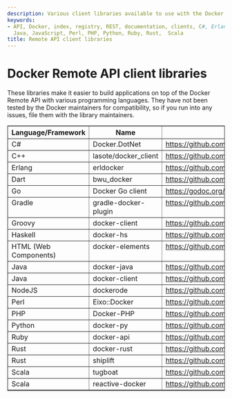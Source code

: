 ```yaml
---
description: Various client libraries available to use with the Docker remote API
keywords:
- API, Docker, index, registry, REST, documentation, clients, C#, Erlang, Go, Groovy,
  Java, JavaScript, Perl, PHP, Python, Ruby, Rust,  Scala
title: Remote API client libraries
---
```


# Docker Remote API client libraries

These libraries make it easier to build applications on top of the Docker
Remote API with various programming languages. They have not been tested by the
Docker maintainers for compatibility, so if you run into any issues, file them
with the library maintainers.

<table border="1" class="docutils">
  <colgroup>
    <col width="29%">
    <col width="23%">
    <col width="48%">
  </colgroup>
  <thead valign="bottom">
    <tr>
      <th class="head">Language/Framework</th>
      <th class="head">Name</th>
      <th class="head">Repository</th>
    </tr>
  </thead>
  <tbody valign = "top">
    <tr>
      <td>C#</td>
      <td>Docker.DotNet</td>
      <td><a class="reference external" href="https://github.com/ahmetalpbalkan/Docker.DotNet">https://github.com/ahmetalpbalkan/Docker.DotNet</a></td>
    </tr>
    <tr>
      <td>C++</td>
      <td>lasote/docker_client</td>
      <td><a class="reference external" href="https://github.com/lasote/docker_client">https://github.com/lasote/docker_client</a></td>
    </tr>
    <tr>
      <td>Erlang</td>
      <td>erldocker</td>
      <td><a class="reference external" href="https://github.com/proger/erldocker">https://github.com/proger/erldocker</a></td>
    </tr>
    <tr>
      <td>Dart</td>
      <td>bwu_docker</td>
      <td><a class="reference external" href="https://github.com/bwu-dart/bwu_docker">https://github.com/bwu-dart/bwu_docker</a></td>
    </tr>
    <tr>
      <td>Go</td>
      <td>Docker Go client</td>
      <td><a class="reference external" href="https://godoc.org/github.com/docker/docker/client">https://godoc.org/github.com/docker/docker/client</a></td>
    </tr>
    <tr>
      <td>Gradle</td>
      <td>gradle-docker-plugin</td>
      <td><a class="reference external" href="https://github.com/gesellix/gradle-docker-plugin">https://github.com/gesellix/gradle-docker-plugin</a></td>
    </tr>
    <tr>
      <td>Groovy</td>
      <td>docker-client</td>
      <td><a class="reference external" href="https://github.com/gesellix/docker-client">https://github.com/gesellix/docker-client</a></td>
    </tr>
    <tr>
      <td>Haskell</td>
      <td>docker-hs</td>
      <td><a class="reference external" href="https://github.com/denibertovic/docker-hs">https://github.com/denibertovic/docker-hs</a></td>
    </tr>
    <tr>
      <td>HTML (Web Components)</td>
      <td>docker-elements</td>
      <td><a class="reference external" href="https://github.com/kapalhq/docker-elements">https://github.com/kapalhq/docker-elements</a></td>
    </tr>
    <tr>
      <td>Java</td>
      <td>docker-java</td>
      <td><a class="reference external" href="https://github.com/docker-java/docker-java">https://github.com/docker-java/docker-java</a></td>
    </tr>
    <tr>
      <td>Java</td>
      <td>docker-client</td>
      <td><a class="reference external" href="https://github.com/spotify/docker-client">https://github.com/spotify/docker-client</a></td>
    </tr>
    <tr>
      <td>NodeJS</td>
      <td>dockerode</td>
      <td><a class="reference external" href="https://github.com/apocas/dockerode">https://github.com/apocas/dockerode</a></td>
    </tr>
    <tr>
      <td>Perl</td>
      <td>Eixo::Docker</td>
      <td><a class="reference external" href="https://github.com/alambike/eixo-docker">https://github.com/alambike/eixo-docker</a></td>
    </tr>
    <tr>
      <td>PHP</td>
      <td>Docker-PHP</td>
      <td><a class="reference external" href="https://github.com/docker-php/docker-php">https://github.com/docker-php/docker-php</a></td>
    </tr>
    <tr>
      <td>Python</td>
      <td>docker-py</td>
      <td><a class="reference external" href="https://github.com/docker/docker-py">https://github.com/docker/docker-py</a></td>
    </tr>
    <tr>
      <td>Ruby</td>
      <td>docker-api</td>
      <td><a class="reference external" href="https://github.com/swipely/docker-api">https://github.com/swipely/docker-api</a></td>
    </tr>
    <tr>
      <td>Rust</td>
      <td>docker-rust</td>
      <td><a class="reference external" href="https://github.com/abh1nav/docker-rust">https://github.com/abh1nav/docker-rust</a></td>
    </tr>
    <tr>
      <td>Rust</td>
      <td>shiplift</td>
      <td><a class="reference external" href="https://github.com/softprops/shiplift">https://github.com/softprops/shiplift</a></td>
    </tr>
    <tr>
      <td>Scala</td>
      <td>tugboat</td>
      <td><a class="reference external" href="https://github.com/softprops/tugboat">https://github.com/softprops/tugboat</a></td>
    </tr>
    <tr>
      <td>Scala</td>
      <td>reactive-docker</td>
      <td><a class="reference external" href="https://github.com/almoehi/reactive-docker">https://github.com/almoehi/reactive-docker</a></td>
    </tr>
  </tbody>
</table>
